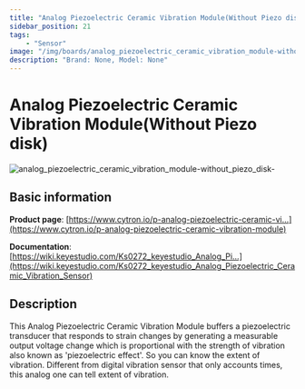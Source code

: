```yaml
---
title: "Analog Piezoelectric Ceramic Vibration Module(Without Piezo disk)"
sidebar_position: 21
tags:
    - "Sensor"
image: "/img/boards/analog_piezoelectric_ceramic_vibration_module-without_piezo_disk-.png"
description: "Brand: None, Model: None"
---
```

# Analog Piezoelectric Ceramic Vibration Module(Without Piezo disk)

![analog_piezoelectric_ceramic_vibration_module-without_piezo_disk-](/img/boards/analog_piezoelectric_ceramic_vibration_module-without_piezo_disk-.png)

## Basic information

**Product page**: [https://www.cytron.io/p-analog-piezoelectric-ceramic-vi...](https://www.cytron.io/p-analog-piezoelectric-ceramic-vibration-module)

**Documentation**: [https://wiki.keyestudio.com/Ks0272_keyestudio_Analog_Pi...](https://wiki.keyestudio.com/Ks0272_keyestudio_Analog_Piezoelectric_Ceramic_Vibration_Sensor)

## Description

This Analog Piezoelectric Ceramic Vibration Module buffers a piezoelectric transducer that responds to strain changes by generating a measurable output voltage change which is proportional with the strength of vibration also known as 'piezoelectric effect'\. So you can know the extent of vibration\. Different from digital vibration sensor that only accounts times, this analog one can tell extent of vibration\.

